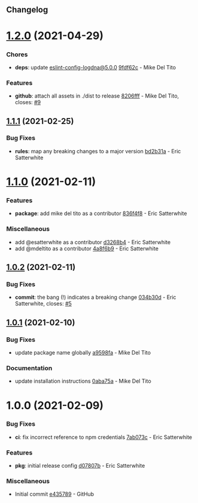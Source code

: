## Changelog

# [1.2.0](https://github.com/logdna/semantic-release-config-logdna/compare/v1.1.1...v1.2.0) (2021-04-29)


### Chores

* **deps**: update eslint-config-logdna@5.0.0 [9fdf62c](https://github.com/logdna/semantic-release-config-logdna/commit/9fdf62c3ff024d7464aed75885f85c2181e3899b) - Mike Del Tito


### Features

* **github**: attach all assets in ./dist to release [8206fff](https://github.com/logdna/semantic-release-config-logdna/commit/8206fff29e05f0aa9b1eaceb8b20ab3bb51cd7a2) - Mike Del Tito, closes: [#9](https://github.com/logdna/semantic-release-config-logdna/issues/9)

## [1.1.1](https://github.com/logdna/semantic-release-config-logdna/compare/v1.1.0...v1.1.1) (2021-02-25)


### Bug Fixes

* **rules**: map any breaking changes to a major version [bd2b31a](https://github.com/logdna/semantic-release-config-logdna/commit/bd2b31a687a8db4f40ef4711b969918bdad31954) - Eric Satterwhite

# [1.1.0](https://github.com/logdna/semantic-release-config-logdna/compare/v1.0.2...v1.1.0) (2021-02-11)


### Features

* **package**: add mike del tito as a contributor [836f4f8](https://github.com/logdna/semantic-release-config-logdna/commit/836f4f8ca9da20eed9bbf1b15454b9628a4fca20) - Eric Satterwhite


### Miscellaneous

* add @esatterwhite as a contributor [d3268b4](https://github.com/logdna/semantic-release-config-logdna/commit/d3268b4a67f77d415d814a46e3656b4bac9f3882) - Eric Satterwhite
* add @mdeltito as a contributor [4a8f6b9](https://github.com/logdna/semantic-release-config-logdna/commit/4a8f6b9f4c8a94dacd7a554e42cdbc7270665eea) - Eric Satterwhite

## [1.0.2](https://github.com/logdna/semantic-release-config-logdna/compare/v1.0.1...v1.0.2) (2021-02-11)


### Bug Fixes

* **commit**: the bang (!) indicates a breaking change [034b30d](https://github.com/logdna/semantic-release-config-logdna/commit/034b30d00ee5a00d246a005485af4184031112a7) - Eric Satterwhite, closes: [#5](https://github.com/logdna/semantic-release-config-logdna/issues/5)

## [1.0.1](https://github.com/logdna/semantic-release-config-logdna/compare/v1.0.0...v1.0.1) (2021-02-10)


### Bug Fixes

* update package name globally [a9598fa](https://github.com/logdna/semantic-release-config-logdna/commit/a9598fa31b1752d35721472b1909ac0762052c17) - Mike Del Tito


### Documentation

* update installation instructions [0aba75a](https://github.com/logdna/semantic-release-config-logdna/commit/0aba75a017da013e2f8a0cec2c0c92065add3a1a) - Mike Del Tito

# 1.0.0 (2021-02-09)


### Bug Fixes

* **ci**: fix incorrect reference to npm credentials [7ab073c](https://github.com/logdna/semantic-release-config-logdna/commit/7ab073c193598ca0804a4ba2164bba20fc827811) - Eric Satterwhite


### Features

* **pkg**: initial release config [d07807b](https://github.com/logdna/semantic-release-config-logdna/commit/d07807b8bf02a5f40ebc6096190594eb8ea3b85b) - Eric Satterwhite


### Miscellaneous

* Initial commit [e435789](https://github.com/logdna/semantic-release-config-logdna/commit/e4357892c05f790968f1d63a3319173d02ca62c9) - GitHub
